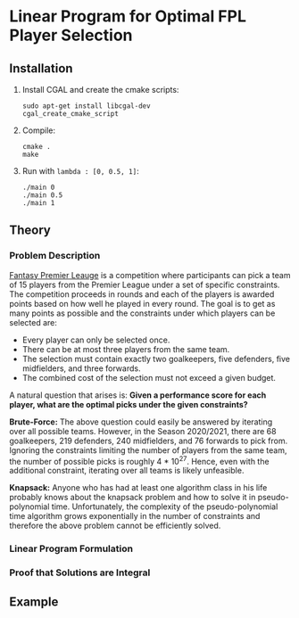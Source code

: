 # Linear Program for Optimal FPL Player Selection

## Installation

1. Install CGAL and create the cmake scripts:

   ```
   sudo apt-get install libcgal-dev
   cgal_create_cmake_script
   ```
2. Compile:
   ```
   cmake .
   make
   ```
3. Run with `lambda : [0, 0.5, 1]`:
   ```
   ./main 0
   ./main 0.5
   ./main 1
   ```


## Theory

### Problem Description
[Fantasy Premier Leauge](https://fantasy.premierleague.com/) is a competition where participants can pick a team of 15 players from the Premier League under a set of specific constraints. The competition proceeds in rounds and each of the players is awarded points based on how well he played in every round. The goal is to get as many points as possible and the constraints under which players can be selected are:
- Every player can only be selected once.
- There can be at most three players from the same team.
- The selection must contain exactly two goalkeepers, five defenders, five midfielders, and three forwards.
- The combined cost of the selection must not exceed a given budget.


A natural question that arises is: **Given a performance score for each player, what are the optimal picks under the given constraints?**

**Brute-Force:** The above question could easily be answered by iterating over all possible teams. However, in the Season 2020/2021, there are 68 goalkeepers, 219 defenders, 240 midfielders, and 76 forwards to pick from. Ignoring the constraints limiting the number of players from the same team, the number of possible picks is roughly 4 * 10<sup>27</sup>. Hence, even with the additional constraint, iterating over all teams is likely unfeasible.

**Knapsack:** Anyone who has had at least one algorithm class in his life probably knows about the knapsack problem and how to solve it in pseudo-polynomial time. Unfortunately, the complexity of the pseudo-polynomial time algorithm grows exponentially in the number of constraints and therefore the above problem cannot be efficiently solved.

### Linear Program Formulation

### Proof that Solutions are Integral

## Example